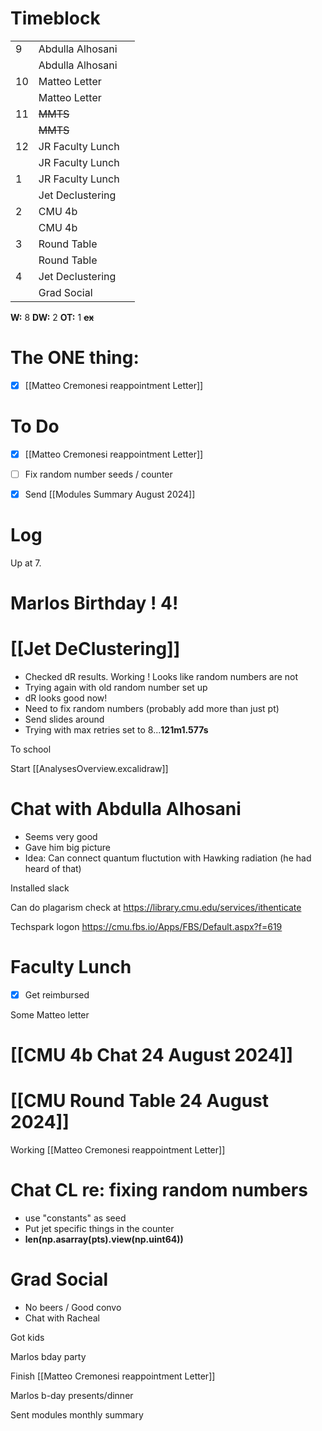 # Timeblock

|     |                  |     |
| --- | ---------------- | --- |
| 9   | Abdulla Alhosani |     |
|     | Abdulla Alhosani |     |
| 10  | Matteo Letter    |     |
|     | Matteo Letter    |     |
| 11  | ~~MMTS~~         |     |
|     | ~~MMTS~~         |     |
| 12  | JR Faculty Lunch |     |
|     | JR Faculty Lunch |     |
| 1   | JR Faculty Lunch |     |
|     | Jet Declustering |     |
| 2   | CMU 4b           |     |
|     | CMU 4b           |     |
| 3   | Round Table      |     |
|     | Round Table      |     |
| 4   | Jet Declustering |     |
|     | Grad Social      |     |

**W:** 8 
**DW:** 2
**OT:** 1
 **~~ex~~**

# The ONE thing: 
- [x] [[Matteo Cremonesi reappointment Letter]]


# To Do
- [x] [[Matteo Cremonesi reappointment Letter]]
- [ ] Fix random number seeds / counter 
- [x] Send [[Modules Summary August 2024]]



# Log

Up at 7. 

# Marlos Birthday !  4! 

# [[Jet DeClustering]]
- Checked dR results.  Working !  Looks like random numbers are not
- Trying again with old random number set up
- dR looks good now!  
- Need to fix random numbers (probably add more than just pt)
- Send slides around
- Trying with max retries set to 8...**121m1.577s**


To school

Start [[AnalysesOverview.excalidraw]]

# Chat with Abdulla Alhosani
- Seems very good
- Gave him big picture
- Idea: Can connect quantum fluctution with Hawking radiation (he had heard of that)


Installed slack

Can do plagarism check at https://library.cmu.edu/services/ithenticate

Techspark logon
https://cmu.fbs.io/Apps/FBS/Default.aspx?f=619

# Faculty Lunch
- [x] Get reimbursed

Some Matteo letter

# [[CMU 4b Chat 24 August 2024]]

# [[CMU Round Table 24 August 2024]]

Working [[Matteo Cremonesi reappointment Letter]]

# Chat CL re: fixing random numbers
- use "constants" as seed
- Put jet specific things in the counter
- **len(np.asarray(pts).view(np.uint64))**

# Grad Social 
- No beers / Good convo
- Chat with Racheal 

Got kids

Marlos bday party

Finish [[Matteo Cremonesi reappointment Letter]]

Marlos b-day presents/dinner

Sent modules monthly summary